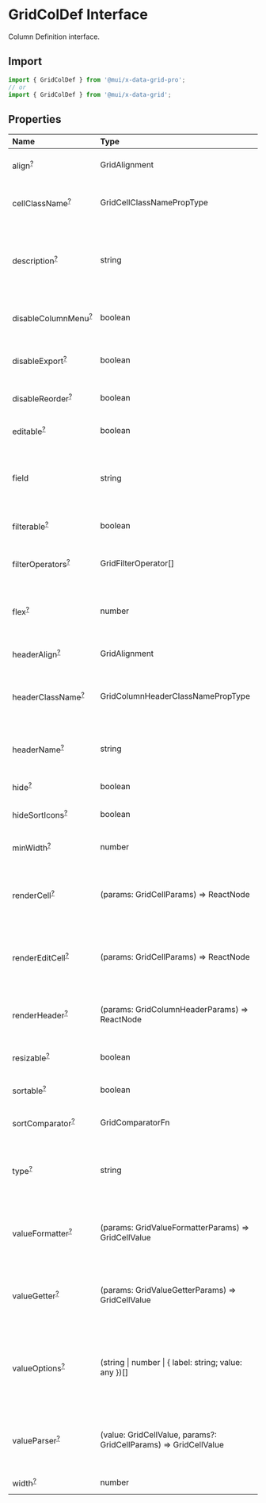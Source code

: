 # GridColDef Interface

<p class="description">Column Definition interface.</p>

## Import

```js
import { GridColDef } from '@mui/x-data-grid-pro';
// or
import { GridColDef } from '@mui/x-data-grid';
```

## Properties

| Name                                                                                                | Type                                                                                               | Default                                          | Description                                                                                                     |
| :-------------------------------------------------------------------------------------------------- | :------------------------------------------------------------------------------------------------- | :----------------------------------------------- | :-------------------------------------------------------------------------------------------------------------- |
| <span class="prop-name optional">align<sup><abbr title="optional">?</abbr></sup></span>             | <span class="prop-type">GridAlignment</span>                                                       |                                                  | Allows to align the column values in cells.                                                                     |
| <span class="prop-name optional">cellClassName<sup><abbr title="optional">?</abbr></sup></span>     | <span class="prop-type">GridCellClassNamePropType</span>                                           |                                                  | Class name that will be added in cells for that column.                                                         |
| <span class="prop-name optional">description<sup><abbr title="optional">?</abbr></sup></span>       | <span class="prop-type">string</span>                                                              |                                                  | The description of the column rendered as tooltip if the column header name is not fully displayed.             |
| <span class="prop-name optional">disableColumnMenu<sup><abbr title="optional">?</abbr></sup></span> | <span class="prop-type">boolean</span>                                                             | <span class="prop-default">false<br /></span>    | If `true`, the column menu is disabled for this column.                                                         |
| <span class="prop-name optional">disableExport<sup><abbr title="optional">?</abbr></sup></span>     | <span class="prop-type">boolean</span>                                                             | <span class="prop-default">false<br /></span>    | If `true`, this column will not be included in exports.                                                         |
| <span class="prop-name optional">disableReorder<sup><abbr title="optional">?</abbr></sup></span>    | <span class="prop-type">boolean</span>                                                             | <span class="prop-default">false<br /></span>    | If `true`, this column cannot be reordered.                                                                     |
| <span class="prop-name optional">editable<sup><abbr title="optional">?</abbr></sup></span>          | <span class="prop-type">boolean</span>                                                             | <span class="prop-default">false<br /></span>    | If `true`, the cells of the column are editable.                                                                |
| <span class="prop-name">field</span>                                                                | <span class="prop-type">string</span>                                                              |                                                  | The column identifier. It's used to map with GridRowData values.                                                |
| <span class="prop-name optional">filterable<sup><abbr title="optional">?</abbr></sup></span>        | <span class="prop-type">boolean</span>                                                             | <span class="prop-default">true<br /></span>     | If `true`, the column is filterable.                                                                            |
| <span class="prop-name optional">filterOperators<sup><abbr title="optional">?</abbr></sup></span>   | <span class="prop-type">GridFilterOperator[]</span>                                                |                                                  | Allows setting the filter operators for this column.                                                            |
| <span class="prop-name optional">flex<sup><abbr title="optional">?</abbr></sup></span>              | <span class="prop-type">number</span>                                                              |                                                  | If set, it indicates that a column has fluid width. Range [0, ∞).                                               |
| <span class="prop-name optional">headerAlign<sup><abbr title="optional">?</abbr></sup></span>       | <span class="prop-type">GridAlignment</span>                                                       |                                                  | Header cell element alignment.                                                                                  |
| <span class="prop-name optional">headerClassName<sup><abbr title="optional">?</abbr></sup></span>   | <span class="prop-type">GridColumnHeaderClassNamePropType</span>                                   |                                                  | Class name that will be added in the column header cell.                                                        |
| <span class="prop-name optional">headerName<sup><abbr title="optional">?</abbr></sup></span>        | <span class="prop-type">string</span>                                                              |                                                  | The title of the column rendered in the column header cell.                                                     |
| <span class="prop-name optional">hide<sup><abbr title="optional">?</abbr></sup></span>              | <span class="prop-type">boolean</span>                                                             | <span class="prop-default">false<br /></span>    | If `true`, hide the column.                                                                                     |
| <span class="prop-name optional">hideSortIcons<sup><abbr title="optional">?</abbr></sup></span>     | <span class="prop-type">boolean</span>                                                             | <span class="prop-default">false<br /></span>    | Toggle the visibility of the sort icons.                                                                        |
| <span class="prop-name optional">minWidth<sup><abbr title="optional">?</abbr></sup></span>          | <span class="prop-type">number</span>                                                              | <span class="prop-default">50<br /></span>       | Sets the minimum width of a column.                                                                             |
| <span class="prop-name optional">renderCell<sup><abbr title="optional">?</abbr></sup></span>        | <span class="prop-type">(params: GridCellParams) =&gt; ReactNode</span>                            |                                                  | Allows to override the component rendered as cell for this column.                                              |
| <span class="prop-name optional">renderEditCell<sup><abbr title="optional">?</abbr></sup></span>    | <span class="prop-type">(params: GridCellParams) =&gt; ReactNode</span>                            |                                                  | Allows to override the component rendered in edit cell mode for this column.                                    |
| <span class="prop-name optional">renderHeader<sup><abbr title="optional">?</abbr></sup></span>      | <span class="prop-type">(params: GridColumnHeaderParams) =&gt; ReactNode</span>                    |                                                  | Allows to render a component in the column header cell.                                                         |
| <span class="prop-name optional">resizable<sup><abbr title="optional">?</abbr></sup></span>         | <span class="prop-type">boolean</span>                                                             | <span class="prop-default">true<br /></span>     | If `true`, the column is resizable.                                                                             |
| <span class="prop-name optional">sortable<sup><abbr title="optional">?</abbr></sup></span>          | <span class="prop-type">boolean</span>                                                             | <span class="prop-default">true<br /></span>     | If `true`, the column is sortable.                                                                              |
| <span class="prop-name optional">sortComparator<sup><abbr title="optional">?</abbr></sup></span>    | <span class="prop-type">GridComparatorFn</span>                                                    |                                                  | A comparator function used to sort rows.                                                                        |
| <span class="prop-name optional">type<sup><abbr title="optional">?</abbr></sup></span>              | <span class="prop-type">string</span>                                                              | <span class="prop-default">'string'<br /></span> | Type allows to merge this object with a default definition [GridColDef](/api/data-grid/grid-col-def/).          |
| <span class="prop-name optional">valueFormatter<sup><abbr title="optional">?</abbr></sup></span>    | <span class="prop-type">(params: GridValueFormatterParams) =&gt; GridCellValue</span>              |                                                  | Function that allows to apply a formatter before rendering its value.                                           |
| <span class="prop-name optional">valueGetter<sup><abbr title="optional">?</abbr></sup></span>       | <span class="prop-type">(params: GridValueGetterParams) =&gt; GridCellValue</span>                 |                                                  | Function that allows to get a specific data instead of field to render in the cell.                             |
| <span class="prop-name optional">valueOptions<sup><abbr title="optional">?</abbr></sup></span>      | <span class="prop-type">(string \| number \| { label: string; value: any })[]</span>               |                                                  | To be used in combination with `type: 'singleSelect'`. This is an array of the possible cell values and labels. |
| <span class="prop-name optional">valueParser<sup><abbr title="optional">?</abbr></sup></span>       | <span class="prop-type">(value: GridCellValue, params?: GridCellParams) =&gt; GridCellValue</span> |                                                  | Function that takes the user-entered value and converts it to a value used internally.                          |
| <span class="prop-name optional">width<sup><abbr title="optional">?</abbr></sup></span>             | <span class="prop-type">number</span>                                                              | <span class="prop-default">100<br /></span>      | Set the width of the column.                                                                                    |

